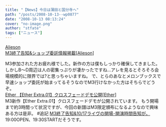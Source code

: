 ```yaml
---
title: "【News】今日は蒲田と国分寺へ"
path: "/posts/2008-10-13--wp0877"
date: "2008-10-13 08:13:24"
cover: "no-image.png"
author: "stfate"
tags: ["ニュース"]
---
```


<style type="text/css">
<!--
p {white-space: pre-wrap};
-->
</style>

<a class="topics" href="http://www.alieson.net/html/" target="_blank">Alieson M3終了告知&ショップ委託情報掲載</a><span class="junre">[<a href="http://www.alieson.net/html/" target="_blank">Alieson</a>]</span>
<div class="news">M3参加された方お疲れ様でした。新作の方は僕もしっかり確保してきました。
しかしB～D周辺は人の密集っぷりが凄かったですね…アレを見るとそろそろ会場規模的に限界では?と思っちゃいますね。
で、とらのあなとメロンブックスで早速ショップ委託が始まってるそうなのでM3行けなかった方はそちらでどうぞ。</div>
<a class="topics" href="http://ether02.abgo.jp/blog/" target="_blank">Ether 【Ether Extra.01】クロスフェードデモ公開</a><span class="junre">[<a href="http://www.ether-music.com/" target="_blank">Ether</a>]</span>
<div class="news">M3新作【Ether Extra.01】クロスフェードデモが公開されています。
もう開場まで約3時間って状況ですが、今回の新譜はM3限定頒布になるようなので興味ある方は是非。
#追記
<a href="http://www.ether-music.com/news.html" target="_blank">M3終了告知&10/17ライヴの開場･開演時間告知が。</a>
19:00OPEN、19:30STARTだそうです。</div>
